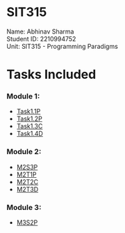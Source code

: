 # SIT315
Name: Abhinav Sharma <br>
Student ID: 2210994752 <br>
Unit: SIT315 - Programming Paradigms

# Tasks Included
<h3>Module 1:</h1>
<ul>
  <li><a href="https://github.com/abhinav52-sh/SIT315/tree/main/Module%201/Task1.1P">Task1.1P</a></li>
  <li><a href="https://github.com/abhinav52-sh/SIT315/tree/main/Module%201/Task1.2P">Task1.2P</a></li>
  <li><a href="https://github.com/abhinav52-sh/SIT315/tree/main/Module%201/Task1.3C">Task1.3C</a></li>
  <li><a href="https://github.com/abhinav52-sh/SIT315/tree/main/Module%201/Task1.4D">Task1.4D</a></li>
</ul>
<h3>Module 2:</h1>
<ul>
  <li><a href="https://github.com/abhinav52-sh/SIT315/tree/main/Module%202/M2S3P">M2S3P</a></li>
  <li><a href="https://github.com/abhinav52-sh/SIT315/tree/main/Module%202/M2T1P">M2T1P</a></li>
  <li><a href="https://github.com/abhinav52-sh/SIT315/tree/main/Module%202/M2T2C">M2T2C</a></li>
  <li><a href="https://github.com/abhinav52-sh/SIT315/tree/main/Module%202/M2T3D">M2T3D</a></li>
</ul>
<h3>Module 3:</h1>
<ul>
  <li><a href="https://github.com/abhinav52-sh/SIT315/tree/main/Module%203/M3S2P">M3S2P</a></li
</ul>
